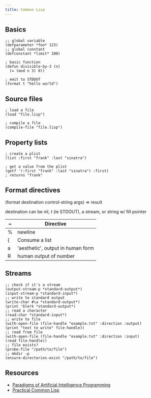 ```yaml
---
title: Common Lisp
---
```


## Basics

```common-lisp
;; global variable
(defparameter *foo* 123)
;; global constant
(defconstant *limit* 100)

; basic function
(defun divisible-by-3 (n)
  (= (mod n 3) 0))

; emit to STDOUT
(format t "hello world")
```

## Source files

```common-lisp
; load a file
(load "file.lisp")

; compile a file
(compile-file "file.lisp")
```

## Property lists

```common-lisp
; create a plist
(list :first "frank" :last "sinatra")

; get a value from the plist
(getf '(:first "frank" :last "sinatra") :first)
; returns "frank"
```

## Format directives

(format destination control-string args) => result

destination can be nil, t (ie STDOUT), a stream, or string w/ fill pointer

| ~ | Directive                         |
|---|-----------------------------------|
| % | newline                           |
| { | Consume a list                    |
| a | 'aesthetic', output in human form |
| R | human output of number            |

## Streams

```common-lisp
;; check if it's a stream
(output-stream-p *standard-output*)
(input-stream-p *standard-input*)
;; write to standard output
(write-char #\a *standard-output*)
(print 'blerk *standard-output*)
;; read a character
(read-char *standard-input*)
;; write to file
(with-open-file (file-handle "example.txt" :direction :output)
(print "text to write" file-handle))
;; read from file
(with-open-file (file-handle "example.txt" :direction :input)
(read file-handle))
;; file exists?
(probe-file "/path/to/file")
;; mkdir -p
(ensure-directories-exist "/path/to/file")
```

## Resources

* [Paradigms of Artificial Intelligence Programming](https://github.com/norvig/paip-lisp)
* [Practical Common Lisp](http://www.gigamonkeys.com/book/)

<!--TODO

* is there any effort to update the Hyperspec?
* generate Lisp reading list. Start with 1.3 in the Hyperspec?

defun &rest, &optional, etc

writing macros

look up *query-io* global variable

-->

